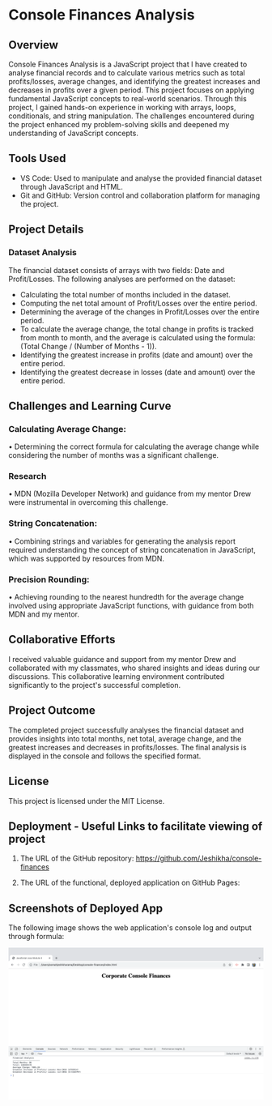 # Console Finances Analysis


## Overview
Console Finances Analysis is a JavaScript project that I have created to analyse financial records and to calculate various metrics such as total profits/losses, average changes, and identifying the greatest increases and decreases in profits over a given period. This project focuses on applying fundamental JavaScript concepts to real-world scenarios. Through this project, I gained hands-on experience in working with arrays, loops, conditionals, and string manipulation. The challenges encountered during the project enhanced my problem-solving skills and deepened my understanding of JavaScript concepts.

## Tools Used
* VS Code: Used to manipulate and analyse the provided financial dataset through JavaScript and HTML.
* Git and GitHub: Version control and collaboration platform for managing the project.


## Project Details
### Dataset Analysis
The financial dataset consists of arrays with two fields: Date and Profit/Losses. 
The following analyses are performed on the dataset:

* Calculating the total number of months included in the dataset.
* Computing the net total amount of Profit/Losses over the entire period.
* Determining the average of the changes in Profit/Losses over the entire period.
* To calculate the average change, the total change in profits is tracked from month to month, and the average is calculated using the formula: (Total Change / (Number of Months - 1)).
* Identifying the greatest increase in profits (date and amount) over the entire period.
* Identifying the greatest decrease in losses (date and amount) over the entire period.


## Challenges and Learning Curve
### Calculating Average Change: 
• Determining the correct formula for calculating the average change while considering the number of months was a significant challenge. 
### Research 
• MDN (Mozilla Developer Network) and guidance from my mentor Drew were instrumental in overcoming this challenge.
### String Concatenation: 
• Combining strings and variables for generating the analysis report required understanding the concept of string concatenation in JavaScript, which was supported by resources from MDN.
### Precision Rounding: 
• Achieving rounding to the nearest hundredth for the average change involved using appropriate JavaScript functions, with guidance from both MDN and my mentor.


## Collaborative Efforts
I received valuable guidance and support from my mentor Drew and collaborated with my classmates, who shared insights and ideas during our discussions. This collaborative learning environment contributed significantly to the project's successful completion.

## Project Outcome
The completed project successfully analyses the financial dataset and provides insights into total months, net total, average change, and the greatest increases and decreases in profits/losses. The final analysis is displayed in the console and follows the specified format.

## License

This project is licensed under the MIT License.

## Deployment - Useful Links to facilitate viewing of project

1. The URL of the GitHub repository:
https://github.com/Jeshikha/console-finances


2. The URL of the functional, deployed application on GitHub Pages:


## Screenshots of Deployed App

The following image shows the web application's console log and output through formula:

![opening the code in the browser resulting analysis image](images/jsscreen.png)


